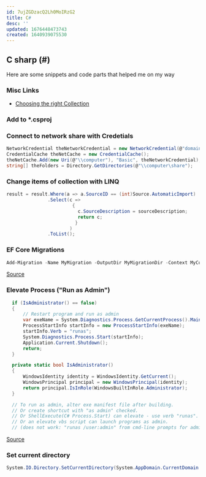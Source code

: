 ```yaml
---
id: 7ujZGDzacQ2Lh0MoIRzG2
title: C#
desc: ''
updated: 1676448473743
created: 1640939075530
---
```


## C sharp (#)

Here are some snippets and code parts that helped me on my way

### Misc Links

- [Choosing the right Collection](https://www.codeproject.com/Articles/1095822/Choosing-The-Right-Collection)

### Add to \*.csproj

### Connect to network share with Credetials

```csharp
NetworkCredential theNetworkCredential = new NetworkCredential(@"domain\username", "password");
CredentialCache theNetCache = new CredentialCache();
theNetCache.Add(new Uri(@"\\computer"), "Basic", theNetworkCredential);
string[] theFolders = Directory.GetDirectories(@"\\computer\share");
```

### Change items of collection with LINQ

```csharp
result = result.Where(a => a.SourceID == (int)Source.AutomaticImport)
               .Select(c =>
                        {
                          c.SourceDescription = sourceDescription;
                          return c;
                         }
                       )
               .ToList();
```

### EF Core Migrations

```powershell
Add-Migration -Name MyMigration -OutputDir MyMigrationDir -Context MyContext -Project MyProject -StartupProject MyStartupProject
```

[Source](https://github.com/aspnet/EntityFramework/issues/4149)

### Elevate Process ("Run as Admin")

```csharp
  if (IsAdministrator() == false)
  {
      // Restart program and run as admin
      var exeName = System.Diagnostics.Process.GetCurrentProcess().MainModule.FileName;
      ProcessStartInfo startInfo = new ProcessStartInfo(exeName);
      startInfo.Verb = "runas";
      System.Diagnostics.Process.Start(startInfo);
      Application.Current.Shutdown();
      return;
  }

  private static bool IsAdministrator()
  {
      WindowsIdentity identity = WindowsIdentity.GetCurrent();
      WindowsPrincipal principal = new WindowsPrincipal(identity);
      return principal.IsInRole(WindowsBuiltInRole.Administrator);
  }

  // To run as admin, alter exe manifest file after building.
  // Or create shortcut with "as admin" checked.
  // Or ShellExecute(C# Process.Start) can elevate - use verb "runas".
  // Or an elevate vbs script can launch programs as admin.
  // (does not work: "runas /user:admin" from cmd-line prompts for admin pass)
```

[Source](https://stackoverflow.com/questions/8447/what-does-the-flags-enum-attribute-mean-in-c)

### Set current directory

```csharp
System.IO.Directory.SetCurrentDirectory(System.AppDomain.CurrentDomain.BaseDirectory);
```

